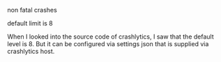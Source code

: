 
non fatal crashes 

default limit is 8


When I looked into the source code of crashlytics, I saw that the default level is 8. But it can be configured via settings json that is supplied via crashlytics host. 





